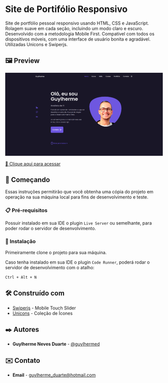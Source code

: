 # Site de Portifólio Responsivo

Site de portfólio pessoal responsivo usando HTML, CSS e JavaScript. Rolagem suave em cada seção, incluindo um modo claro e escuro. Desenvolvido com a metodologia Mobile First. Compatível com todos os dispositivos móveis, com uma interface de usuário bonita e agradável. Utilizadas Unicons e Swiperjs.

## 🖼️ Preview

![preview](./.github/preview.png)

[🔗 Clique aqui para acessar](https://guylhermed.github.io/portifolio/)

## 🚀 Começando

Essas instruções permitirão que você obtenha uma cópia do projeto em operação na sua máquina local para fins de desenvolvimento e teste.

<!-- Consulte **[Implantação](#-implanta%C3%A7%C3%A3o)** para saber como implantar o projeto. -->

### 📋 Pré-requisitos

Possuir instalado em sua IDE o plugin `Live Server` ou semelhante, para poder rodar o servidor de desenvolvimento.

### 🔧 Instalação

 Primeiramente clone o projeto para sua máquina.
 
 Caso tenha instalado em sua IDE o plugin `Code Runner`, poderá rodar o servidor de desenvolvimento com o atalho:

```
Ctrl + Alt + N
```


## 🛠️ Construído com

* [Swiperjs](https://swiperjs.com/) - Mobile Touch Slider
* [Unicons](https://iconscout.com/unicons) - Coleção de Ícones

## ✒️ Autores

* **Guylherme Neves Duarte** - [@guylhermed](https://github.com/guylhermed)

## ✉️ Contato

* **Email** - guylherme_duarte@hotmail.com
